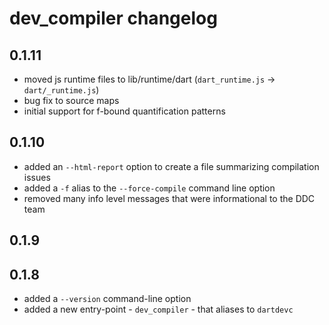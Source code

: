 # dev_compiler changelog

## 0.1.11
- moved js runtime files to lib/runtime/dart (`dart_runtime.js` -> `dart/_runtime.js`)
- bug fix to source maps
- initial support for f-bound quantification patterns

## 0.1.10
- added an `--html-report` option to create a file summarizing compilation
  issues
- added a `-f` alias to the `--force-compile` command line option
- removed many info level messages that were informational to the DDC team

## 0.1.9

## 0.1.8
- added a `--version` command-line option
- added a new entry-point - `dev_compiler` - that aliases to `dartdevc`
